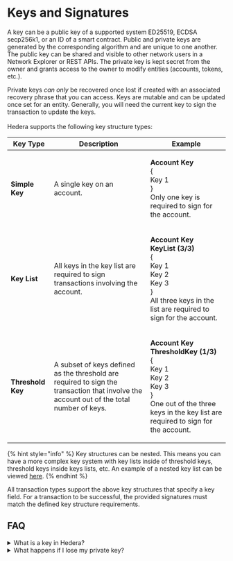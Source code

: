 # Keys and Signatures

A key can be a public key of a supported system ED25519, ECDSA secp256k1, or an ID of a smart contract. Public and private keys are generated by the corresponding algorithm and are unique to one another. The public key can be shared and visible to other network users in a Network Explorer or REST APIs. The private key is kept secret from the owner and grants access to the owner to modify entities (accounts, tokens, etc.).&#x20;

Private keys _can only_ be recovered once lost if created with an associated recovery phrase that you can access. Keys are mutable and can be updated once set for an entity. Generally, you will need the current key to sign the transaction to update the keys. \
\
Hedera supports the following key structure types:

| Key Type          | Description                                                                                                                              | Example                                                                                                                                                                                                                                                                     |
| ----------------- | ---------------------------------------------------------------------------------------------------------------------------------------- | --------------------------------------------------------------------------------------------------------------------------------------------------------------------------------------------------------------------------------------------------------------------------- |
| **Simple Key**    | A single key on an account.                                                                                                              | <p><strong>Account</strong> <strong>Key</strong> <br>       { <br>           Key 1 <br>        }<br>Only one key is required to sign for the account.</p>                                                                                                                   |
| **Key List**      | All keys in the key list are required to sign transactions involving the account.                                                        | <p><strong>Account Key</strong><br>     <strong>KeyList (3/3)</strong> <br>          { <br>               Key 1 <br>               Key 2 <br>               Key 3 <br>          }<br>All three keys in the list are required to sign for the account.</p>                   |
| **Threshold Key** | A subset of keys defined as the threshold are required to sign the transaction that involve the account out of the total number of keys. | <p><strong>Account Key</strong><br>      <strong>ThresholdKey (1/3)</strong> <br>          { <br>              Key 1 <br>              Key 2 <br>              Key 3 <br>          }<br>One out of the three keys in the key list are required to sign for the account.</p> |

{% hint style="info" %}
Key structures can be nested. This means you can have a more complex key system with key lists inside of threshold keys, threshold keys inside keys lists, etc. An example of a nested key list can be viewed [here](https://hashscan.io/mainnet/adminKey/0.0.2).
{% endhint %}

All transaction types support the above key structures that specify a key field. For a transaction to be successful, the provided signatures must match the defined key structure requirements.

## FAQ

<details>

<summary>What is a key in Hedera?</summary>

A key in Hedera can be a [public key](../support-and-community/glossary.md#public-key) of a supported system such as [ED25519](../support-and-community/glossary.md#ed25519), [ECDSA secp256k1](../support-and-community/glossary.md#ecdsa-secp256k), or an ID of a [smart contract](../support-and-community/glossary.md#smart-contract). The corresponding algorithm generates public and private keys which are unique to one another. The public key can be shared and visible to other network users in a [Network Explorer](../support-and-community/glossary.md#network-explorer) or REST APIs. The [private key](../support-and-community/glossary.md#private-key) is kept secret and grants access to the owner to modify entities (accounts, tokens, etc.).

</details>

<details>

<summary>What happens if I lose my private key?</summary>

Private keys can only be recovered once lost if created with an associated recovery phrase that you can access. It's crucial to keep your private keys safe and secure as they grant access to modify your Hedera entities, like accounts and tokens.

</details>
